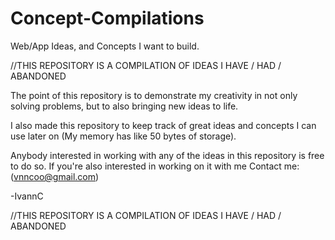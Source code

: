 # Concept-Compilations
Web/App Ideas, and Concepts I want to build.

//THIS REPOSITORY IS A COMPILATION OF IDEAS I HAVE / HAD / ABANDONED

The point of this repository is to demonstrate my creativity in not only solving problems, but to also bringing new ideas to life.

I also made this repository to keep track of great ideas and concepts I can use later on (My memory has like 50 bytes of storage).

Anybody interested in working with any of the ideas in this repository is free to do so. If you're also interested in working on it with me
Contact me: (vnncoo@gmail.com)

-IvannC

//THIS REPOSITORY IS A COMPILATION OF IDEAS I HAVE / HAD / ABANDONED
